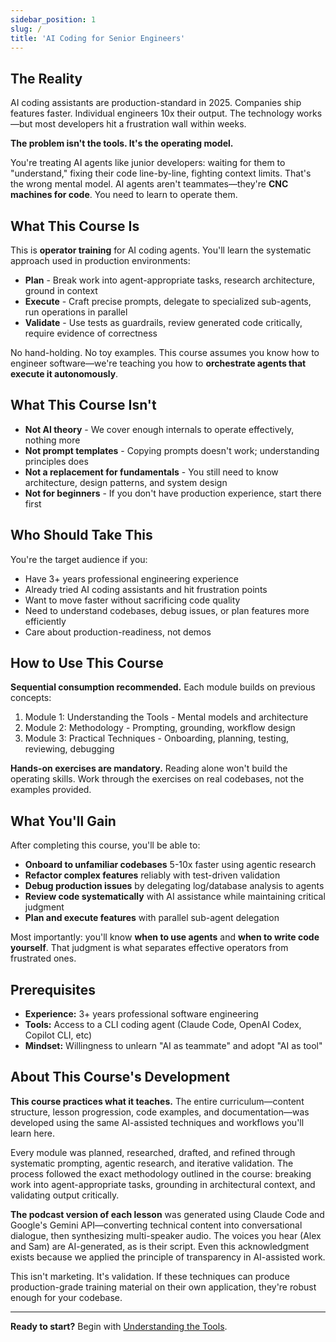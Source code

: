 ```yaml
---
sidebar_position: 1
slug: /
title: 'AI Coding for Senior Engineers'
---
```


## The Reality

AI coding assistants are production-standard in 2025. Companies ship features faster. Individual engineers 10x their output. The technology works—but most developers hit a frustration wall within weeks.

**The problem isn't the tools. It's the operating model.**

You're treating AI agents like junior developers: waiting for them to "understand," fixing their code line-by-line, fighting context limits. That's the wrong mental model. AI agents aren't teammates—they're **CNC machines for code**. You need to learn to operate them.

## What This Course Is

This is **operator training** for AI coding agents. You'll learn the systematic approach used in production environments:

- **Plan** - Break work into agent-appropriate tasks, research architecture, ground in context
- **Execute** - Craft precise prompts, delegate to specialized sub-agents, run operations in parallel
- **Validate** - Use tests as guardrails, review generated code critically, require evidence of correctness

No hand-holding. No toy examples. This course assumes you know how to engineer software—we're teaching you how to **orchestrate agents that execute it autonomously**.

## What This Course Isn't

- **Not AI theory** - We cover enough internals to operate effectively, nothing more
- **Not prompt templates** - Copying prompts doesn't work; understanding principles does
- **Not a replacement for fundamentals** - You still need to know architecture, design patterns, and system design
- **Not for beginners** - If you don't have production experience, start there first

## Who Should Take This

You're the target audience if you:

- Have 3+ years professional engineering experience
- Already tried AI coding assistants and hit frustration points
- Want to move faster without sacrificing code quality
- Need to understand codebases, debug issues, or plan features more efficiently
- Care about production-readiness, not demos

## How to Use This Course

**Sequential consumption recommended.** Each module builds on previous concepts:

1. Module 1: Understanding the Tools - Mental models and architecture
2. Module 2: Methodology - Prompting, grounding, workflow design
3. Module 3: Practical Techniques - Onboarding, planning, testing, reviewing, debugging

**Hands-on exercises are mandatory.** Reading alone won't build the operating skills. Work through the exercises on real codebases, not the examples provided.

## What You'll Gain

After completing this course, you'll be able to:

- **Onboard to unfamiliar codebases** 5-10x faster using agentic research
- **Refactor complex features** reliably with test-driven validation
- **Debug production issues** by delegating log/database analysis to agents
- **Review code systematically** with AI assistance while maintaining critical judgment
- **Plan and execute features** with parallel sub-agent delegation

Most importantly: you'll know **when to use agents** and **when to write code yourself**. That judgment is what separates effective operators from frustrated ones.

## Prerequisites

- **Experience:** 3+ years professional software engineering
- **Tools:** Access to a CLI coding agent (Claude Code, OpenAI Codex, Copilot CLI, etc)
- **Mindset:** Willingness to unlearn "AI as teammate" and adopt "AI as tool"

## About This Course's Development

**This course practices what it teaches.** The entire curriculum—content structure, lesson progression, code examples, and documentation—was developed using the same AI-assisted techniques and workflows you'll learn here.

Every module was planned, researched, drafted, and refined through systematic prompting, agentic research, and iterative validation. The process followed the exact methodology outlined in the course: breaking work into agent-appropriate tasks, grounding in architectural context, and validating output critically.

**The podcast version of each lesson** was generated using Claude Code and Google's Gemini API—converting technical content into conversational dialogue, then synthesizing multi-speaker audio. The voices you hear (Alex and Sam) are AI-generated, as is their script. Even this acknowledgment exists because we applied the principle of transparency in AI-assisted work.

This isn't marketing. It's validation. If these techniques can produce production-grade training material on their own application, they're robust enough for your codebase.

---

**Ready to start?** Begin with [Understanding the Tools](/docs/understanding-the-tools/lesson-1-intro).

